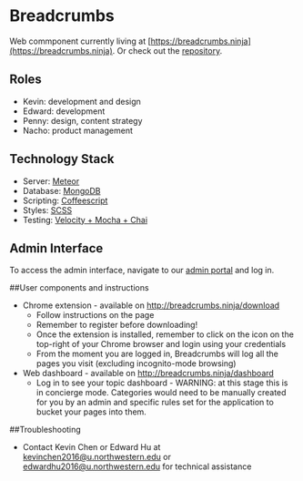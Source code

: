 Breadcrumbs
=========
Web commponent currently living at [https://breadcrumbs.ninja](https://breadcrumbs.ninja). Or check out the [repository](https://github.com/nuvention-web/breadcrumbs).

## Roles
 * Kevin: development and design
 * Edward: development
 * Penny: design, content strategy
 * Nacho: product management

## Technology Stack

 * Server: [Meteor](https://meteor.com)
 * Database: [MongoDB](https://mongodb.com)
 * Scripting: [Coffeescript](http://coffeescript.org)
 * Styles: [SCSS](http://sass-lang.com)
 * Testing: [Velocity + Mocha + Chai](http://velocity.meteor.com)

## Admin Interface
To access the admin interface, navigate to our [admin portal](https://breadcrumbs.ninja/login) and log in.

##User components and instructions
* Chrome extension - available on http://breadcrumbs.ninja/download 
  * Follow instructions on the page
  * Remember to register before downloading!
  * Once the extension is installed, remember to click on the icon on the top-right of your Chrome browser and login using your credentials
  * From the moment you are logged in, Breadcrumbs will log all the pages you visit (excluding incognito-mode browsing)
* Web dashboard - available on http://breadcrumbs.ninja/dashboard
  * Log in to see your topic dashboard - WARNING: at this stage this is in concierge mode. Categories would need to be manually created for you by an admin and specific rules set for the application to bucket your pages into them. 

##Troubleshooting
* Contact Kevin Chen or Edward Hu at kevinchen2016@u.northwestern.edu or edwardhu2016@u.northwestern.edu for technical assistance
